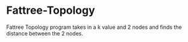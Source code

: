 # Fattree-Topology
Fattree Topology program takes in a k value and 2 nodes and finds the distance between the 2 nodes.
